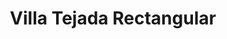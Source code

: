 ---
title: Villa Tejada Rectangular
url: /villa-tejada-rectangular/
latitude: -16.52
longitude: -68.152
---